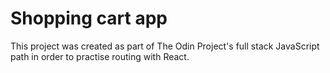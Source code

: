 # Shopping cart app

This project was created as part of The Odin Project's full stack JavaScript path in order to practise routing with React.